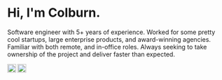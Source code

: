 Hi, I'm Colburn.
================================
Software engineer with 5+ years of experience. Worked for some pretty cool startups, large enterprise products, and award-winning agencies. Familiar with both remote, and in-office roles. Always seeking to take ownership of the project and deliver faster than expected. 

<a href="https://twitter.com/whocolburn">
  <img align="left" alt="Colburns's Twitter" width="20px" src="https://simpleicons.now.sh/twitter/495f7e" />
</a>
<a href="https://www.linkedin.com/in/colburn-sanders/">
  <img align="left" alt="Colburn's Linkedin" width="20px" src="https://simpleicons.now.sh/linkedin/495f7e" />
</a>



                    

